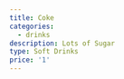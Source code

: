 ```yaml
---
title: Coke
categories:
  - drinks
description: Lots of Sugar
type: Soft Drinks
price: '1'
---
```


